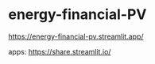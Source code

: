# energy-financial-PV


https://energy-financial-pv.streamlit.app/

apps: https://share.streamlit.io/

